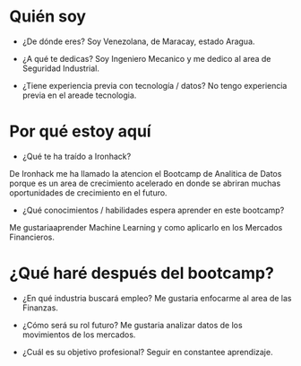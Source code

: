 # Quién soy

* ¿De dónde eres?
Soy Venezolana, de Maracay, estado Aragua. 

* ¿A qué te dedicas?
Soy Ingeniero Mecanico y me dedico al area de Seguridad Industrial.

* ¿Tiene experiencia previa con tecnología / datos?
No tengo experiencia previa en el areade tecnologia. 


# Por qué estoy aquí

* ¿Qué te ha traído a Ironhack?

De Ironhack me ha llamado la atencion el Bootcamp de Analitica de Datos porque es un area de crecimiento acelerado en donde se abriran muchas oportunidades de crecimiento en el futuro.

* ¿Qué conocimientos / habilidades espera aprender en este bootcamp?

Me gustariaaprender Machine Learning y como aplicarlo en los Mercados Financieros.


# ¿Qué haré después del bootcamp?

* ¿En qué industria buscará empleo?
Me gustaria enfocarme al area de las Finanzas. 

* ¿Cómo será su rol futuro?
Me gustaria analizar datos de los movimientos de los mercados.

* ¿Cuál es su objetivo profesional?
Seguir en constantee aprendizaje. 
